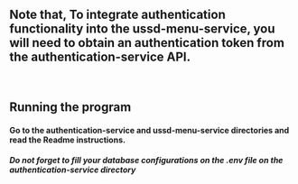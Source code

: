 ## Note that, To integrate authentication functionality into the ussd-menu-service, you will need to obtain an authentication token from the authentication-service API.


<br />

## Running the program
#### Go to the authentication-service and ussd-menu-service directories and read the Readme instructions.

##### Do not forget to fill your database configurations on the .env file on the authentication-service directory
